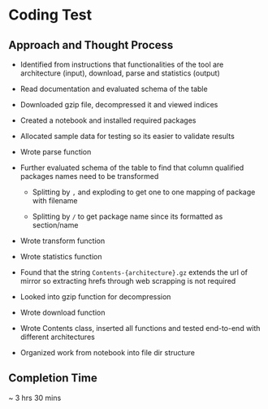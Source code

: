 # Coding Test

## Approach and Thought Process

- Identified from instructions that functionalities of the tool are architecture (input), download, parse and statistics (output)

- Read documentation and evaluated schema of the table

- Downloaded gzip file, decompressed it and viewed indices

- Created a notebook and installed required packages

- Allocated sample data for testing so its easier to validate results

- Wrote parse function

- Further evaluated schema of the table to find that column qualified packages names need to be transformed

  * Splitting by `,` and exploding to get one to one mapping of package with filename

  * Splitting by `/` to get package name since its formatted as section/name

- Wrote transform function

- Wrote statistics function

- Found that the string `Contents-{architecture}.gz` extends the url of mirror so extracting hrefs through web scrapping is not required

- Looked into gzip function for decompression

- Wrote download function

- Wrote Contents class, inserted all functions and tested end-to-end with different architectures

- Organized work from notebook into file dir structure

## Completion Time

~ 3 hrs 30 mins